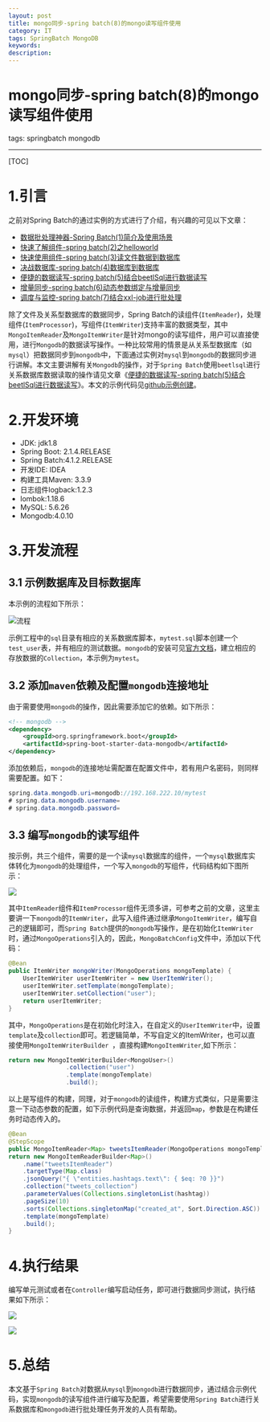 ```yaml
---
layout: post
title: mongo同步-spring batch(8)的mongo读写组件使用
category: IT
tags: SpringBatch MongoDB
keywords: 
description: 
---
```


# mongo同步-spring batch(8)的mongo读写组件使用

tags: springbatch mongodb

---

[TOC]

# 1.引言

之前对Spring Batch的通过实例的方式进行了介绍，有兴趣的可见以下文章：

- [数据批处理神器-Spring Batch(1)简介及使用场景][1]
- [快速了解组件-spring batch(2)之helloworld][2]
- [快速使用组件-spring batch(3)读文件数据到数据库][3]
- [决战数据库-spring batch(4)数据库到数据库][4]
- [便捷的数据读写-spring batch(5)结合beetlSql进行数据读写][5]
- [增量同步-spring batch(6)动态参数绑定与增量同步][6]
- [调度与监控-spring batch(7)结合xxl-job进行批处理][7]

除了文件及关系型数据库的数据同步，Spring Batch的读组件(`ItemReader`)，处理组件(`ItemProcessor`)，写组件(`ItemWriter`)支持丰富的数据类型，其中`MongoItemReader`及`MongoItemWriter`是针对mongo的读写组件，用户可以直接使用，进行`Mongodb`的数据读写操作。一种比较常用的情景是从关系型数据库（如`mysql`）把数据同步到`mongodb`中，下面通过实例对`mysql`到`mongodb`的数据同步进行讲解。本文主要讲解有关`Mongodb`的操作，对于`Spring Batch`使用`beetlsql`进行关系数据库数据读取的操作请见文章《[便捷的数据读写-spring batch(5)结合beetlSql进行数据读写][5]》。本文的示例代码见[github示例创建][8]。

# 2.开发环境

- JDK: jdk1.8
- Spring Boot: 2.1.4.RELEASE
- Spring Batch:4.1.2.RELEASE
- 开发IDE: IDEA
- 构建工具Maven: 3.3.9
- 日志组件logback:1.2.3
- lombok:1.18.6
- MySQL: 5.6.26
- Mongodb:4.0.10

# 3.开发流程

## 3.1 示例数据库及目标数据库

本示例的流程如下所示：

![流程][9]

示例工程中的`sql`目录有相应的关系数据库脚本，`mytest.sql`脚本创建一个`test_user`表，并有相应的测试数据。`mongodb`的安装可见[官方文档][10]，建立相应的存放数据的`Collection`，本示例为`mytest`。

## 3.2 添加`maven`依赖及配置`mongodb`连接地址

由于需要使用`mongodb`的操作，因此需要添加它的依赖。如下所示：

```xml
<!-- mongodb -->
<dependency>
    <groupId>org.springframework.boot</groupId>
    <artifactId>spring-boot-starter-data-mongodb</artifactId>
</dependency>
```

添加依赖后，`mongodb`的连接地址需配置在配置文件中，若有用户名密码，则同样需要配置。如下：

```java
spring.data.mongodb.uri=mongodb://192.168.222.10/mytest
# spring.data.mongodb.username=
# spring.data.mongodb.password=
```

## 3.3 编写`mongodb`的读写组件

按示例，共三个组件，需要的是一个读`mysql`数据库的组件，一个`mysql`数据库实体转化为`mongodb`的处理组件，一个写入`mongodb`的写组件，代码结构如下图所示：

![][11]



其中`ItemReader`组件和`ItemProcessor`组件无须多讲，可参考之前的文章，这里主要讲一下`mongodb`的`ItemWriter`，此写入组件通过继承`MongoItemWriter`，编写自己的逻辑即可，而`Spring Batch`提供的`mongodb`写操作，是在初始化`ItemWriter`时，通过`MongoOperations`引入的，因此，`MongoBatchConfig`文件中，添加以下代码：

```java
@Bean
public ItemWriter mongoWriter(MongoOperations mongoTemplate) {
    UserItemWriter userItemWriter = new UserItemWriter();
    userItemWriter.setTemplate(mongoTemplate);
    userItemWriter.setCollection("user");
    return userItemWriter;
}
```

其中，`MongoOperations`是在初始化时注入，在自定义的`UserItemWriter`中，设置`template`及`collection`即可。若逻辑简单，不写自定义的ItemWriter，也可以直接使用`MongoItemWriterBuilder `，直接构建`MongoItemWriter`,如下所示：

```java
return new MongoItemWriterBuilder<MongoUser>()
                .collection("user")
                .template(mongoTemplate)
                .build();
```

以上是写组件的构建，同理，对于`mongodb`的读组件，构建方式类似，只是需要注意一下动态参数的配置，如下示例代码是查询数据，并返回`map`，参数是在构建任务时动态传入的。

```java
@Bean
@StepScope
public MongoItemReader<Map> tweetsItemReader(MongoOperations mongoTemplate,@Value("#{jobParameters['hashTag']}") String hashtag) {
return new MongoItemReaderBuilder<Map>()
    .name("tweetsItemReader")
    .targetType(Map.class)
    .jsonQuery("{ \"entities.hashtags.text\": { $eq: ?0 }}")
    .collection("tweets_collection")
    .parameterValues(Collections.singletonList(hashtag))
    .pageSize(10)
    .sorts(Collections.singletonMap("created_at", Sort.Direction.ASC))
    .template(mongoTemplate)
    .build();
}
```

# 4.执行结果

编写单元测试或者在`Controller`编写启动任务，即可进行数据同步测试，执行结果如下所示：

![][12]

![][13]



# 5.总结

本文基于`Spring Batch`对数据从`mysql`到`mongodb`进行数据同步，通过结合示例代码，实现`mongodb`的读写组件进行编写及配置，希望需要使用`Spring Batch`进行关系数据库和`mongodb`进行批处理任务开发的人员有帮助。

[1]: https://mianshenglee.github.io/2019/06/04/springbatch(1).html
[2]: https://mianshenglee.github.io/2019/06/07/spring-batch(2).html
[3]: https://mianshenglee.github.io/2019/06/08/spring-batch(3).html
[4]: https://mianshenglee.github.io/2019/06/09/spring-batch(4).html
[5]: https://mianshenglee.github.io/2019/06/10/spring-batch(5).html
[6]: https://mianshenglee.github.io/2019/06/11/spring-batch(6).htm
[7]: https://mianshenglee.github.io/2019/06/12/spring-batch(7).html
[8]: https://github.com/mianshenglee/spring-batch-example
[9]: http://ww1.sinaimg.cn/large/72d660a7gy1g5ta97je59j20hm04uaa2.jpg
[10]: https://docs.mongodb.com/manual/installation/
[11]: http://ww1.sinaimg.cn/large/72d660a7gy1g5tbhzume7j207405e747.jpg
[12]: http://ww1.sinaimg.cn/large/72d660a7gy1g5tc2jz9qvj20n004l3yy.jpg
[13]: http://ww1.sinaimg.cn/large/72d660a7gy1g5tc3arqc4j20mv0ajt8w.jpg